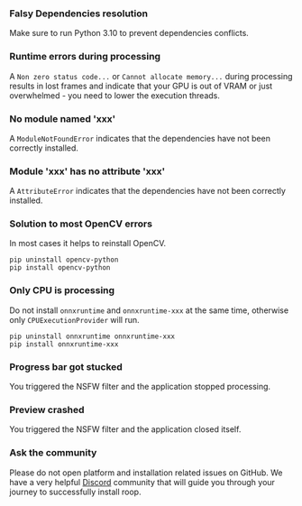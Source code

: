 ### Falsy Dependencies resolution

Make sure to run Python 3.10 to prevent dependencies conflicts.


### Runtime errors during processing

A `Non zero status code...` or `Cannot allocate memory...` during processing results in lost frames and indicate that your GPU is out of VRAM or just overwhelmed - you need to lower the execution threads.


### No module named 'xxx'

A `ModuleNotFoundError` indicates that the dependencies have not been correctly installed.


### Module 'xxx' has no attribute 'xxx'

A `AttributeError` indicates that the dependencies have not been correctly installed.


### Solution to most OpenCV errors

In most cases it helps to reinstall OpenCV.

```
pip uninstall opencv-python
pip install opencv-python
```

### Only CPU is processing

Do not install `onnxruntime` and `onnxruntime-xxx` at the same time, otherwise only `CPUExecutionProvider` will run.

```
pip uninstall onnxruntime onnxruntime-xxx
pip install onnxruntime-xxx
```

### Progress bar got stucked

You triggered the NSFW filter and the application stopped processing.


### Preview crashed

You triggered the NSFW filter and the application closed itself.


### Ask the community

Please do not open platform and installation related issues on GitHub. We have a very helpful [Discord](https://discord.gg/Y9p4ZQ2sB9) community that will guide you through your journey to successfully install roop.